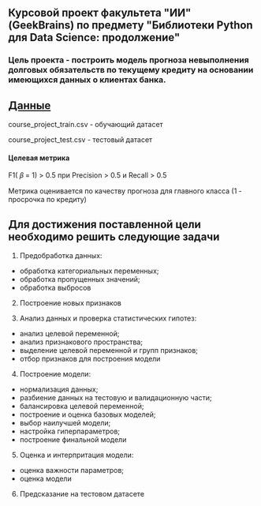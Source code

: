 ## Курсовой проект факультета "ИИ" (GeekBrains) по предмету "Библиотеки Python для Data Science: продолжение"

### Цель проекта - построить модель прогноза невыполнения долговых обязательств по текущему кредиту на основании имеющихся данных о клиентах банка. 

[Данные](https://github.com/lyutovad/GU_Course_project_DS/tree/main/Data)
-----
course_project_train.csv - обучающий датасет

course_project_test.csv - тестовый датасет


#### Целевая метрика

F1( 𝛽  = 1) > 0.5 при Precision > 0.5 и Recall > 0.5

Метрика оценивается по качеству прогноза для главного класса (1 - просрочка по кредиту)


## Для достижения поставленной цели необходимо решить следующие задачи

1. Предобработка данных:
- обработка категориальных переменных;
- обработка пропущенных значений;
- обработка выбросов

2. Построение новых признаков

3. Анализ данных и проверка статистических гипотез:
- анализ целевой переменной;
- анализ признакового пространства;
- выделение целевой переменной и групп признаков;
- отбор признаков для построения модели

4. Построение модели:
- нормализация данных;
- разбиение данных на тестовую и валидационную части;
- балансировка целевой переменной;
- построение и оценка базовых моделей;
- выбор наилучшей модели;
- настройка гиперпараметров;
- построение финальной модели

5. Оценка и интерпритация модели:
- оценка важности параметров;
- оценка модели

6. Предсказание на тестовом датасете

